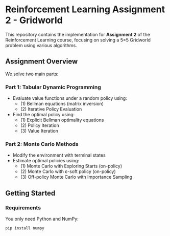 # Reinforcement Learning Assignment 2 - Gridworld

This repository contains the implementation for **Assignment 2** of the Reinforcement Learning course, focusing on solving a 5×5 Gridworld problem using various algorithms.

## Assignment Overview

We solve two main parts:

### Part 1: Tabular Dynamic Programming
- Evaluate value functions under a random policy using:
  - (1) Bellman equations (matrix inversion)
  - (2) Iterative Policy Evaluation
- Find the optimal policy using:
  - (1) Explicit Bellman optimality equations
  - (2) Policy Iteration
  - (3) Value Iteration

### Part 2: Monte Carlo Methods
- Modify the environment with terminal states
- Estimate optimal policies using:
  - (1) Monte Carlo with Exploring Starts (on-policy)
  - (2) Monte Carlo with ε-soft policy (on-policy)
  - (3) Off-policy Monte Carlo with Importance Sampling

## Getting Started

### Requirements

You only need Python and NumPy:

```bash
pip install numpy
